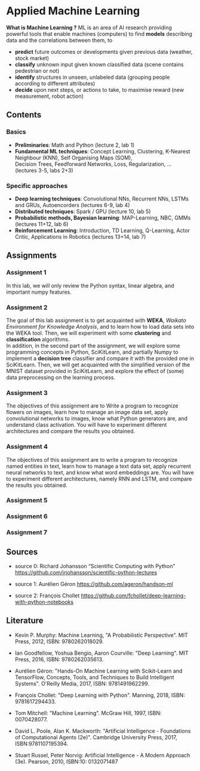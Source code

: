 # Applied Machine Learning
**What is Machine Learning ?** ML is an area of AI research providing powerful tools that enable machines (computers) to find 
**models** describing data and the correlations between them, to
* **predict** future outcomes or developments given previous data (weather, stock market)
* **classify** unknown input given known classified data (scene contains pedestrian or not) 
* **identify** structures in unseen, unlabeled data (grouping people according to different attributes)
* **decide** upon next steps, or actions to take, to maximise reward (new measurement, robot action)

## Contents
### Basics
* **Preliminaries**: Math and Python (lecture 2, lab 1)
* **Fundamental ML techniques**:  Concept Learning, Clustering, K-Nearest Neighbour (KNN), Self Organising Maps (SOM), <br>
 Decision Trees, Feedforward Networks, Loss, Regularization, … (lectures 3-5, labs 2+3)
### Specific approaches
* **Deep learning techniques**: Convolutional NNs, Recurrent NNs, LSTMs and GRUs, Autoencorders (lectures 6-9, lab 4)
* **Distributed techniques**: Spark / GPU (lecture 10, lab 5)
* **Probabilistic methods, Bayesian learning**: MAP-Learning, NBC, GMMs (lectures 11+12, lab 6)
* **Reinforcement Learning**: Introduction, TD Learning, Q-Learning, Actor Critic, Applications in Robotics (lectures 13+14, lab 7)

## Assignments
### Assignment 1
 In this lab, we will only review the Python syntax, linear algebra, and important numpy features.
### Assignment 2
The goal of this lab assignment is to get acquainted with **WEKA**, *Waikato Environment for Knowledge Analysis*, and to learn how to load data sets into the WEKA tool. Then, we will experiment with some **clustering** and **classification** algorithms. <br>
In addition, in the second part of the assignment, we will explore some programming concepts in Python, SciKitLearn, and partially Numpy to implement a **decision tree** classifier and compare it with the provided one in SciKitLearn. Then, we will get acquainted with the simplified version of the MNIST dataset provided in SciKitLearn, and explore the effect of (some) data preprocessing on the learning process.
### Assignment 3
The objectives of this assignment are to Write a program to recognize flowers on images, learn how to manage an image data set, apply convolutional networks to images, know what Python generators are, and understand class activation. You will have to experiment different architectures and compare the results you obtained.
### Assignment 4
The objectives of this assignment are to write a program to recognize named entities in text, learn how to manage a text data set, apply recurrent neural networks to text, and know what word embeddings are. You will have to experiment different architectures, namely RNN and LSTM, and compare the results you obtained.
### Assignment 5
### Assignment 6
### Assignment 7

## Sources
* source 0: Richard Johansson “Scientific Computing with Python” <br>
 https://github.com/jrjohansson/scientific-python-lectures

* source 1: Aurélien Géron https://github.com/ageron/handson-ml
* source 2: François Chollet https://github.com/fchollet/deep-learning-with-python-notebooks

## Literature
* Kevin P. Murphy: Machine Learning, "A Probabilistic Perspective". MIT Press, 2012, ISBN: 9780262018029.
* Ian Goodfellow, Yoshua Bengio, Aaron Courville: "Deep Learning". MIT Press, 2016, ISBN: 
9780262035613.
* Aurélien Géron: "Hands-On Machine Learning with Scikit-Learn and TensorFlow, Concepts, Tools, and Techniques to Build Intelligent Systems". O'Reilly Media, 2017, ISBN: 9781491962299.

* François Chollet: "Deep Learning with Python". Manning, 2018, ISBN: 9781617294433.
* Tom Mitchell: "Machine Learning". McGraw Hill, 1997, ISBN: 0070428077.
* David L. Poole, Alan K. Mackworth: "Artificial Intelligence - Foundations of Computational Agents (2e)". Cambridge University Press, 2017, ISBN:9781107195394.

* Stuart Russel, Peter Norvig: Artificial Intelligence - A Modern Approach (3e). Pearson, 2010, ISBN:10: 0132071487

